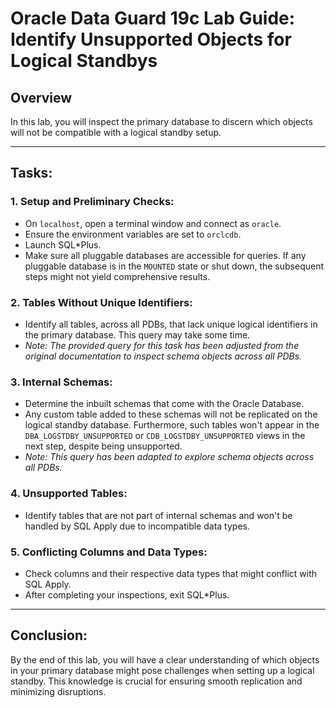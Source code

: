 # Oracle Data Guard 19c Lab Guide: Identify Unsupported Objects for Logical Standbys

## Overview

In this lab, you will inspect the primary database to discern which objects will not be compatible with a logical standby setup.

---

## Tasks:

### 1. **Setup and Preliminary Checks**:
   - On `localhost`, open a terminal window and connect as `oracle`.
   - Ensure the environment variables are set to `orclcdb`.
   - Launch SQL*Plus.
   - Make sure all pluggable databases are accessible for queries. If any pluggable database is in the `MOUNTED` state or shut down, the subsequent steps might not yield comprehensive results.

### 2. **Tables Without Unique Identifiers**:
   - Identify all tables, across all PDBs, that lack unique logical identifiers in the primary database. This query may take some time.
   - _Note: The provided query for this task has been adjusted from the original documentation to inspect schema objects across all PDBs._

### 3. **Internal Schemas**:
   - Determine the inbuilt schemas that come with the Oracle Database.
   - Any custom table added to these schemas will not be replicated on the logical standby database. Furthermore, such tables won't appear in the `DBA_LOGSTDBY_UNSUPPORTED` or `CDB_LOGSTDBY_UNSUPPORTED` views in the next step, despite being unsupported.
   - _Note: This query has been adapted to explore schema objects across all PDBs._

### 4. **Unsupported Tables**:
   - Identify tables that are not part of internal schemas and won't be handled by SQL Apply due to incompatible data types.

### 5. **Conflicting Columns and Data Types**:
   - Check columns and their respective data types that might conflict with SQL Apply.
   - After completing your inspections, exit SQL*Plus.

---

## Conclusion:

By the end of this lab, you will have a clear understanding of which objects in your primary database might pose challenges when setting up a logical standby. This knowledge is crucial for ensuring smooth replication and minimizing disruptions.
